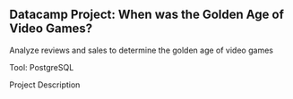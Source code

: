 ## Datacamp Project:  When was the Golden Age of Video Games?

Analyze reviews and sales to determine the golden age of video games

Tool:  PostgreSQL

<p>Project Description</p>


